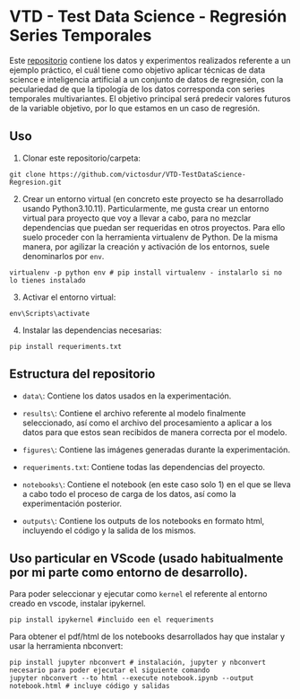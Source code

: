 # VTD - Test Data Science - Regresión Series Temporales

Este [repositorio](https://github.com/victosdur/VTD-TestDataScience-Regresion.git) contiene los datos y experimentos realizados referente a un ejemplo práctico, el cuál tiene como objetivo aplicar técnicas de data science e inteligencia artificial a un conjunto de datos de regresión, con la peculariedad de que la tipología de los datos corresponda con series temporales multivariantes. El objetivo principal será predecir valores futuros de la variable objetivo, por lo que estamos en un caso de regresión.

## Uso

1. Clonar este repositorio/carpeta:

```
git clone https://github.com/victosdur/VTD-TestDataScience-Regresion.git 
```

2. Crear un entorno virtual (en concreto este proyecto se ha desarrollado usando Python3.10.11). Particularmente, me gusta crear un entorno virtual para proyecto que voy a llevar a cabo, para no mezclar dependencias que puedan ser requeridas en otros proyectos. Para ello suelo proceder con la herramienta virtualenv de Python. De la misma manera, por agilizar la creación y activación de los entornos, suele denominarlos por `env`.

```
virtualenv -p python env # pip install virtualenv - instalarlo si no lo tienes instalado 
```

3. Activar el entorno virtual:

```
env\Scripts\activate
```

4. Instalar las dependencias necesarias:

```
pip install requeriments.txt
```


## Estructura del repositorio

- `data\`: Contiene los datos usados en la experimentación.

- `results\`: Contiene el archivo referente al modelo finalmente seleccionado, así como el archivo del procesamiento a aplicar a los datos para que estos sean recibidos de manera correcta por el modelo.

- `figures\`: Contiene las imágenes generadas durante la experimentación.

- `requeriments.txt`: Contiene todas las dependencias del proyecto.

- `notebooks\`: Contiene el notebook (en este caso solo 1) en el que se lleva a cabo todo el proceso de carga de los datos, así como la experimentación posterior.

- `outputs\`: Contiene los outputs de los notebooks en formato html, incluyendo el código y la salida de los mismos.

## Uso particular en VScode (usado habitualmente por mi parte como entorno de desarrollo).

Para poder seleccionar y ejecutar como `kernel` el referente al entorno creado en vscode, instalar ipykernel.

```
pip install ipykernel #incluido een el requeriments
```

Para obtener el pdf/html de los notebooks desarrollados hay que instalar y usar la herramienta nbconvert:

```
pip install jupyter nbconvert # instalación, jupyter y nbconvert necesario para poder ejecutar el siguiente comando
jupyter nbconvert --to html --execute notebook.ipynb --output notebook.html # incluye código y salidas
```
